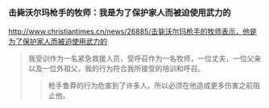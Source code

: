 ### 击毙沃尔玛枪手的牧师：我是为了保护家人而被迫使用武力的
http://www.christiantimes.cn/news/26885/击毙沃尔玛枪手的牧师表示，他是为了保护家人而被迫使用武力的
>我受训作为一名紧急救援人员，受呼召作为一名牧师，一位丈夫，一位父亲以及一位外祖父，我的行为符合我所接受的培训和呼召。
>>枪手鲁莽的行为危害到了许多人，所以必须在他造成更多伤害之前阻止他。